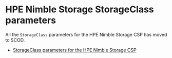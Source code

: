 # HPE Nimble Storage StorageClass parameters
All the `StorageClass` parameters for the HPE Nimble Storage CSP has moved to SCOD.

* [StorageClass parameters for the HPE Nimble Storage CSP](https://scod.hpedev.io/container_storage_provider/hpe_nimble_storage/index.html#storageclass_parameters)
